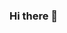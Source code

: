 ### Hi there 👋

<!--
**Pringos/Pringos** is a ✨ _special_ ✨ repository because its `README.md` (this file) appears on your GitHub profile.

Here are some ideas to get you started:


--HI I am Nkosana Mbobo I am innovate, natural, creative and I have been working on creating a Cryptocurrency Coin called People's Coin. 
The reason creating such a coin was that due to the low rate of unemployment in South Africa is drastically lowered. People don't need to work for companies to earn a living the communities need their help to work at. 
The coin is based on funding projects in the communities using People's Coin Dapp(DECENTRALIZED APPLICATION) to broadcast donations, investors, air drops, rewards and also community services. 


People's Coin
This will be the most likely place where all of this projects will take place. The community will fund each project by issuing coins as form of investment at any project which takes place in the community. A rating of the project will take place at the Decentralized app which people who own the coins and also the market will invest. The aim of this coin is to give people job opportunities that will be able to help build their communities. Communities are not only important but it's also plays a role in the up bringing of opportunities and for the youth people who have learned about these uses cases to work and grow. 
The people's coin will develop their own application so that people can .
The projects will include home renovations, community gardening, community services, traffic management, roads development, community mining events, community bank, community security services, community, community support. The people who are mostly looking for jobs in communities will be employed to fix their community issues and problems. 
The rand VS major cryptocurrency 
The people's coin will be 50% pegged to the rand and 50% will be pegged to the major cryptocurrency this gives events surrounding the coin will be the fall and high of the coin. The coin will be priced at 5 cents which it be the first stable coin and can be used to pay, save, donate, invest and buy by the communty.
